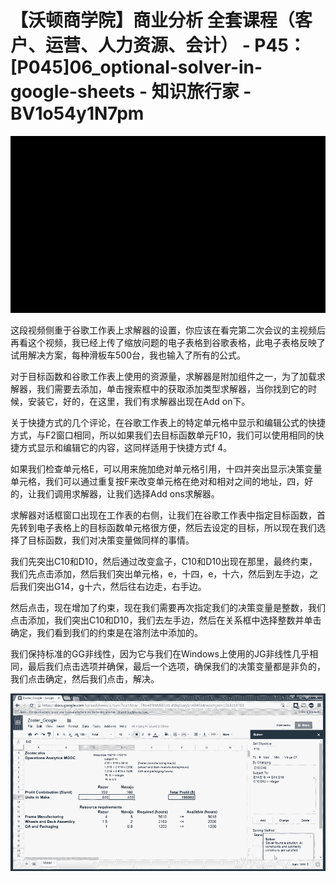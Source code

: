 # 【沃顿商学院】商业分析 全套课程（客户、运营、人力资源、会计） - P45：[P045]06_optional-solver-in-google-sheets - 知识旅行家 - BV1o54y1N7pm

![](img/9aedb95875c1baebfc847d69612665d3_0.png)

这段视频侧重于谷歌工作表上求解器的设置，你应该在看完第二次会议的主视频后再看这个视频，我已经上传了缩放问题的电子表格到谷歌表格，此电子表格反映了试用解决方案，每种滑板车500台，我也输入了所有的公式。

对于目标函数和谷歌工作表上使用的资源量，求解器是附加组件之一，为了加载求解器，我们需要去添加，单击搜索框中的获取添加类型求解器，当你找到它的时候，安装它，好的，在这里，我们有求解器出现在Add on下。

关于快捷方式的几个评论，在谷歌工作表上的特定单元格中显示和编辑公式的快捷方式，与F2窗口相同，所以如果我们去目标函数单元F10，我们可以使用相同的快捷方式显示和编辑它的内容，这同样适用于快捷方式f 4。

如果我们检查单元格E，可以用来施加绝对单元格引用，十四并突出显示决策变量单元格，我们可以通过重复按F来改变单元格在绝对和相对之间的地址，四，好的，让我们调用求解器，让我们选择Add ons求解器。

求解器对话框窗口出现在工作表的右侧，让我们在谷歌工作表中指定目标函数，首先转到电子表格上的目标函数单元格很方便，然后去设定的目标，所以现在我们选择了目标函数，我们对决策变量做同样的事情。

我们先突出C10和D10，然后通过改变盒子，C10和D10出现在那里，最终约束，我们先点击添加，然后我们突出单元格，e，十四，e，十六，然后到左手边，之后我们突出G14，g十六，然后往右边走，右手边。

然后点击，现在增加了约束，现在我们需要再次指定我们的决策变量是整数，我们点击添加，我们突出C10和D10，我们去左手边，然后在关系框中选择整数并单击确定，我们看到我们的约束是在溶剂法中添加的。

我们保持标准的GG非线性，因为它与我们在Windows上使用的JG非线性几乎相同，最后我们点击选项并确保，最后一个选项，确保我们的决策变量都是非负的，我们点击确定，然后我们点击，解决。

![](img/9aedb95875c1baebfc847d69612665d3_2.png)
